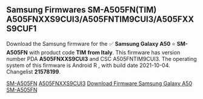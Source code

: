 <h2>Samsung Firmwares SM-A505FN(TIM) A505FNXXS9CUI3/A505FNTIM9CUI3/A505FXXS9CUF1</h2>
Download the Samsung firmware for the ✅ <strong>Samsung Galaxy A50 </strong> ⭐ <strong>SM-A505FN</strong> with product code <strong>TIM</strong> <strong> from Italy</strong>. This firmware has version number PDA <strong>A505FNXXS9CUI3</strong> and CSC A505FNTIM9CUI3. The operating system of this firmware is Android R , with build date 2021-10-04. Changelist <strong>21578199</strong>.


[SM-A505FN](https://samfirm.shop/samsung/model/SM-A505FN)
[A505FNXXS9CUI3](https://samfirm.shop/samsung/pda/A505FNXXS9CUI3)
[Download Firmware Samsung Galaxy A50 SM-A505FN](https://samfirm.shop/samsung/firmware/462412)
